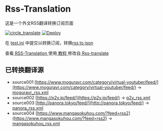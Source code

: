 # Rss-Translation

这是一个外文RSS翻译转换订阅页面 

[![circle_translate](https://github.com/tjsky/Rss-Translation/actions/workflows/circle_translate.yml/badge.svg)](https://github.com/tjsky/Rss-Translation/actions/workflows/circle_translate.yml)
[![Deploy](https://github.com/tjsky/Rss-Translation/actions/workflows/jekyll-gh-pages.yml/badge.svg)](https://github.com/tjsky/Rss-Translation/actions/workflows/jekyll-gh-pages.yml)

在 [test.ini](https://github.com/tjsky/Rss-Translation/blob/main/test.ini) 中提交以转换订阅，转换[rss to json](https://rss2json.com/)

查看[ RSS-Translation ](https://tjsky.github.io/RSS-Translation)使用[ 教程 ](https://www.tjsky.net/tutorial/644)修改自[ Rss-translate ](https://github.com/rcy1314/Rss-Translation/)

## 已转换翻译源

 - source001 [https://www.moguravr.com/category/virtual-youtuber/feed/](https://www.moguravr.com/category/virtual-youtuber/feed/) -> [moguravr_rss.xml](rss/moguravr_rss.xml)
 - source002 [https://p2y.jp/feed/](https://p2y.jp/feed/) -> [p2y_rss.xml](rss/p2y_rss.xml)
 - source003 [http://panora.tokyo/feed/](http://panora.tokyo/feed/) -> [panora_rss.xml](rss/panora_rss.xml)
 - source004 [https://www.mangasokuhou.com/?feed=rss2](https://www.mangasokuhou.com/?feed=rss2) -> [mangasokuhou_rss.xml](rss/mangasokuhou_rss.xml)
